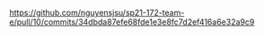 https://github.com/nguyensjsu/sp21-172-team-e/pull/10/commits/34dbda87efe68fde1e3e8fc7d2ef416a6e32a9c9
